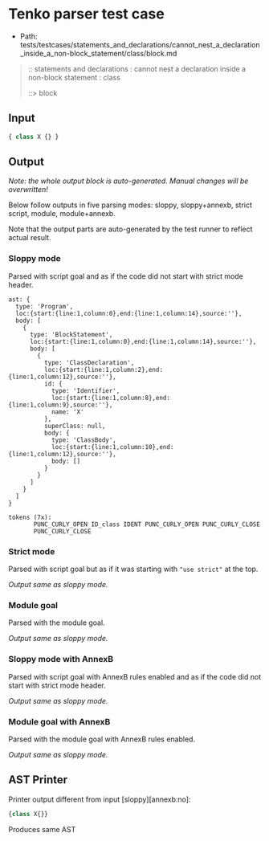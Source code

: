 # Tenko parser test case

- Path: tests/testcases/statements_and_declarations/cannot_nest_a_declaration_inside_a_non-block_statement/class/block.md

> :: statements and declarations : cannot nest a declaration inside a non-block statement : class
>
> ::> block

## Input

`````js
{ class X {} }
`````

## Output

_Note: the whole output block is auto-generated. Manual changes will be overwritten!_

Below follow outputs in five parsing modes: sloppy, sloppy+annexb, strict script, module, module+annexb.

Note that the output parts are auto-generated by the test runner to reflect actual result.

### Sloppy mode

Parsed with script goal and as if the code did not start with strict mode header.

`````
ast: {
  type: 'Program',
  loc:{start:{line:1,column:0},end:{line:1,column:14},source:''},
  body: [
    {
      type: 'BlockStatement',
      loc:{start:{line:1,column:0},end:{line:1,column:14},source:''},
      body: [
        {
          type: 'ClassDeclaration',
          loc:{start:{line:1,column:2},end:{line:1,column:12},source:''},
          id: {
            type: 'Identifier',
            loc:{start:{line:1,column:8},end:{line:1,column:9},source:''},
            name: 'X'
          },
          superClass: null,
          body: {
            type: 'ClassBody',
            loc:{start:{line:1,column:10},end:{line:1,column:12},source:''},
            body: []
          }
        }
      ]
    }
  ]
}

tokens (7x):
       PUNC_CURLY_OPEN ID_class IDENT PUNC_CURLY_OPEN PUNC_CURLY_CLOSE
       PUNC_CURLY_CLOSE
`````

### Strict mode

Parsed with script goal but as if it was starting with `"use strict"` at the top.

_Output same as sloppy mode._

### Module goal

Parsed with the module goal.

_Output same as sloppy mode._

### Sloppy mode with AnnexB

Parsed with script goal with AnnexB rules enabled and as if the code did not start with strict mode header.

_Output same as sloppy mode._

### Module goal with AnnexB

Parsed with the module goal with AnnexB rules enabled.

_Output same as sloppy mode._

## AST Printer

Printer output different from input [sloppy][annexb:no]:

````js
{class X{}}
````

Produces same AST

